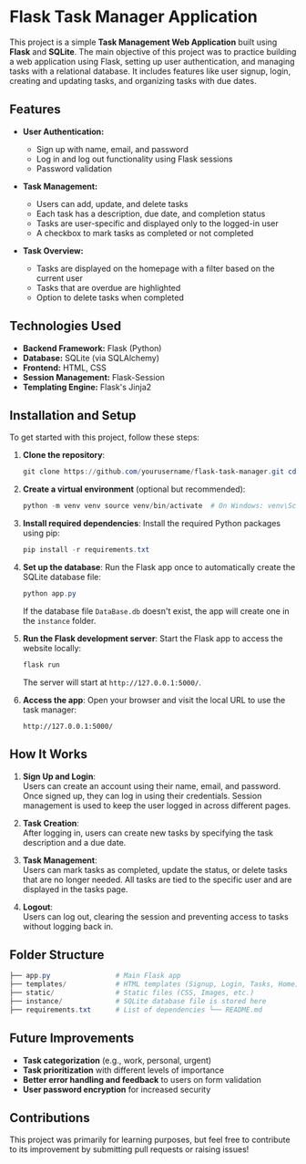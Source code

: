 # Flask Task Manager Application

This project is a simple **Task Management Web Application** built using **Flask** and **SQLite**. The main objective of this project was to practice building a web application using Flask, setting up user authentication, and managing tasks with a relational database. It includes features like user signup, login, creating and updating tasks, and organizing tasks with due dates.

## Features

- **User Authentication:**
    
    - Sign up with name, email, and password
    - Log in and log out functionality using Flask sessions
    - Password validation
- **Task Management:**
    
    - Users can add, update, and delete tasks
    - Each task has a description, due date, and completion status
    - Tasks are user-specific and displayed only to the logged-in user
    - A checkbox to mark tasks as completed or not completed
- **Task Overview:**
    
    - Tasks are displayed on the homepage with a filter based on the current user
    - Tasks that are overdue are highlighted
    - Option to delete tasks when completed

## Technologies Used

- **Backend Framework:** Flask (Python)
- **Database:** SQLite (via SQLAlchemy)
- **Frontend:** HTML, CSS
- **Session Management:** Flask-Session
- **Templating Engine:** Flask's Jinja2

## Installation and Setup

To get started with this project, follow these steps:

1. **Clone the repository**:
    
    ```powershell
    git clone https://github.com/yourusername/flask-task-manager.git cd flask-task-manager
    ```
    
2. **Create a virtual environment** (optional but recommended):
    
    ```powershell
    python -m venv venv source venv/bin/activate  # On Windows: venv\Scripts\activate
    ```
    
3. **Install required dependencies**: Install the required Python packages using pip:
    
    ```powershell
    pip install -r requirements.txt
    ```
    
4. **Set up the database**: Run the Flask app once to automatically create the SQLite database file:
    
    ```powershell
    python app.py
    ```
    
    If the database file `DataBase.db` doesn't exist, the app will create one in the `instance` folder.
    
5. **Run the Flask development server**: Start the Flask app to access the website locally:
    
    ```powershell
    flask run
    ```
    
    The server will start at `http://127.0.0.1:5000/`.
    
6. **Access the app**: Open your browser and visit the local URL to use the task manager:
    
    `http://127.0.0.1:5000/`
    

## How It Works

1. **Sign Up and Login**:  
    Users can create an account using their name, email, and password. Once signed up, they can log in using their credentials. Session management is used to keep the user logged in across different pages.
    
2. **Task Creation**:  
    After logging in, users can create new tasks by specifying the task description and a due date.
    
3. **Task Management**:  
    Users can mark tasks as completed, update the status, or delete tasks that are no longer needed. All tasks are tied to the specific user and are displayed in the tasks page.
    
4. **Logout**:  
    Users can log out, clearing the session and preventing access to tasks without logging back in.
    

## Folder Structure

```powershell
├── app.py                # Main Flask app 
├── templates/            # HTML templates (Signup, Login, Tasks, Home) 
├── static/               # Static files (CSS, Images, etc.) 
├── instance/             # SQLite database file is stored here 
├── requirements.txt      # List of dependencies └── README.md             # This README file
```

## Future Improvements

- **Task categorization** (e.g., work, personal, urgent)
- **Task prioritization** with different levels of importance
- **Better error handling and feedback** to users on form validation
- **User password encryption** for increased security

## Contributions

This project was primarily for learning purposes, but feel free to contribute to its improvement by submitting pull requests or raising issues!
